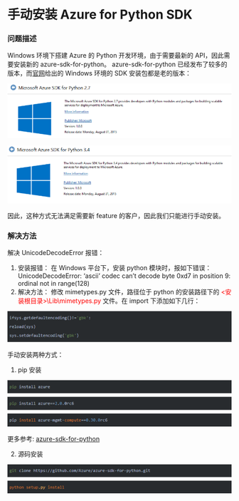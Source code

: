 # 手动安装 Azure for Python SDK #

### 问题描述 ###

Windows 环境下搭建 Azure 的 Python 开发环境，由于需要最新的 API，因此需要安装新的 azure-sdk-for-python。
azure-sdk-for-python 已经发布了较多的版本，而[官网](/documentation/articles/python-how-to-install/)给出的 Windows 环境的 SDK 安装包都是老的版本：

![python-2.7](./media/aog-sdk-python-install/python-2.7.png)

![python-3.4](./media/aog-sdk-python-install/python-3.4.png)

因此，这种方式无法满足需要新 feature 的客户，因此我们只能进行手动安装。

### 解决方法 ###

解决 UnicodeDecodeError 报错：

1. 安装报错：
在 Windows 平台下，安装 python 模块时，报如下错误：
          UnicodeDecodeError: ‘ascii’ codec can’t decode byte 0xd7 in position 9: ordinal not in range(128)
2. 解决方法：
修改 mimetypes.py 文件，路径位于 python 的安装路径下的<font color=red> <安装根目录>\Lib\mimetypes.py </font>文件。在 import 下添加如下几行：

 ![mimetypes](./media/aog-sdk-python-install/mimetypes.png)

手动安装两种方式：

1. pip 安装

 ![install-pip](./media/aog-sdk-python-install/install-pip.png)

 更多参考: [azure-sdk-for-python](https://github.com/Azure/azure-sdk-for-python)

2. 源码安装

 ![install-source](./media/aog-sdk-python-install/install-source.png)
 

